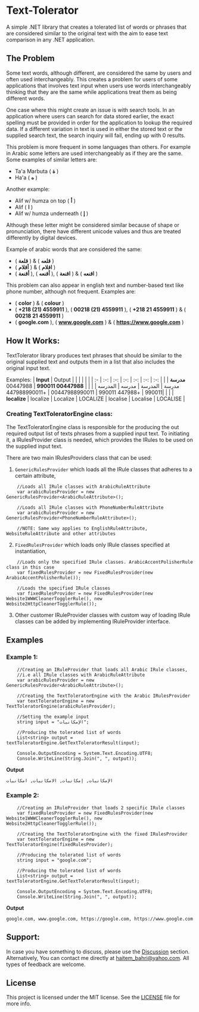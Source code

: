 # Text-Tolerator
A simple .NET library that creates a tolerated list of words or phrases that are considered similar to  the original text with the aim to ease text comparison in any .NET application.

## The Problem
Some text words, although different, are considered the same by users and often used interchangeably. This creates a problem for users of some applications that involves text input when users use words interchangeably thinking that they are the same while applications treat them as being different words.

One case where this might create an issue is with search tools. In an application where users can search for data stored earlier, the exact spelling must be provided in order for the application to lookup the required data. If a different variation in text is used in either the stored text or the supplied search text, the search inquiry will fail, ending up with 0 results. 

This problem is more frequent in some languages than others. For example in Arabic some letters are used interchangeably as if they are the same. Some examples of similar letters are:
- Ta'a Marbuta ( **ة** ) 
- Ha'a ( **ه** ) 

Another example:
- Alif w/ humza on top ( **أ** ) 
- Alif ( **ا** ) 
- Alif w/ humza underneath ( **إ** ) 

Although these letter might be considered similar because of shape or pronunciation, there have different unicode values and thus are treated differently by digital devices.

Example of arabic words that are considered the same:
- ( **قلعة** ) & ( **قلعه** )
- ( **أقلام** ) & ( **اقلام** )
- ( **أقنعة** ), ( **أقنعه** ), ( **اقنعة** ) & ( **اقنعه** )

This problem can also appear in english text and number-based text like phone number, although not frequent. Examples are:
- ( **color** ) & ( **colour** )
- ( **+218 (21) 4559911** ), ( **00218 (21) 4559911** ), ( **+218 21 4559911** ) & ( **00218 21 4559911** )
- ( **google.com** ), ( **www.google.com** ) & ( **https://www.google.com** ) 

## How It Works:

TextTolerator library produces text phrases that should be similar to the original supplied text and outputs them in a list that also includes the original input text.


Examples:
| **Input** |  Output  |  |  |  |  |  |
| :- | :-: | :-: | :-: | :-: | :-: | :-: | 
| **مدرسة** | مدرسة | المدرسة | مدرسه | المدرسه |  |  |
| **00447988 990011** | 00447988 990011 | +447988 990011 | 00447988990011 | +447988990011|  |  |
| **localize** | localize | Localize | LOCALIZE | localise | Localise | LOCALISE | 

### Creating TextToleratorEngine class:

The TextToleratorEngine class is responsible for the producing the out required output list of texts phrases from a supplied input text. To initiating it, a IRulesProvider class is needed, which provides the IRules to be used on the supplied input text.

There are two main IRulesProviders class that can be used:

1. ```GenericRulesProvider``` which loads all the IRule classes that adheres to a certain attribute, 

```CSharp
    //Loads all IRule classes with ArabicRuleAttribute
    var arabicRulesProvider = new GenericRulesProvider<ArabicRuleAttribute>();

    //Loads all IRule classes with PhoneNumberRuleAttribute
    var arabicRulesProvider = new GenericRulesProvider<PhoneNumberRuleAttribute>();

    //NOTE: Same way applies to EnglishRuleAttribute, WebsiteRuleAttribute and other attributes

```

2. ```FixedRulesProvider``` which loads only IRule classes specified at instantiation,

```Csharp
    //Loads only the specified IRule classes. ArabicAccentPolisherRule class in this case
    var fixedRulesProvider = new FixedRulesProvider(new ArabicAccentPolisherRule());

    //Loads the specified IRule classes
    var fixedRulesProvider = new FixedRulesProvider(new Website1WWWCleanerTogglerRule(), new Website2HttpCleanerTogglerRule());

```

3. Other customer IRuleProvider classes with custom way of loading IRule classes can be added by implementing IRuleProvider interface.

## Examples

### Example 1:

```CSharp
    //Creating an IRuleProvider that loads all Arabic IRule classes, 
    //i.e all IRule classes with ArabicRuleAttribute
    var arabicRulesProvider = new GenericRulesProvider<ArabicRuleAttribute>();

    //Creating the TextToleratorEngine with the Arabic IRulesProvider
    var textToleratorEngine = new TextToleratorEngine(arabicRulesProvider);

    //Setting the example input
    string input = "الإمكانيات";

    //Producing the tolerated list of words
    List<string> output = textToleratorEngine.GetTextToleratorResult(input);

    Console.OutputEncoding = System.Text.Encoding.UTF8;
    Console.WriteLine(String.Join(", ", output));
```

**Output**
```
الإمكانيات, إمكانيات, الامكانيات, امكانيات
```

### Example 2:
```Csharp
    //Creating an IRuleProvider that loads 2 specific IRule classes
    var fixedRulesProvider = new FixedRulesProvider(new Website1WWWCleanerTogglerRule(), new Website2HttpCleanerTogglerRule());

    //Creating the TextToleratorEngine with the fixed IRulesProvider
    var textToleratorEngine = new TextToleratorEngine(fixedRulesProvider);

    //Producing the tolerated list of words
    string input = "google.com";

    //Producing the tolerated list of words
    List<string> output = textToleratorEngine.GetTextToleratorResult(input);

    Console.OutputEncoding = System.Text.Encoding.UTF8;
    Console.WriteLine(String.Join(", ", output));
```

**Output**
```
google.com, www.google.com, https://google.com, https://www.google.com
```


## **Support:**

In case you have something to discuss, please use the [Discussion](https://github.com/HaitemBahri/Text-Tolerator/discussions) section. Alternatively, You can contact me directly at haitem_bahri@yahoo.com. All types of feedback are welcome.

## **License**

This project is licensed under the MIT license. See the [LICENSE](LICENSE) file for more info.